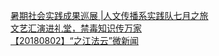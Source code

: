   
[暑期社会实践成果巡展 |人文传播系实践队七月之旅](http://www.dianyue.me/archives/488/nxgy8moz3zl721yk/)  
[文艺汇演进礼堂，禁毒知识传万家](http://www.dianyue.me/archives/497/itxmwctzn5gibbm1/)  
[【20180802】“之江法云”微新闻](http://www.dianyue.me/archives/396/uzu7xfz4bnyywxm3/)